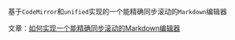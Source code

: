 基于`CodeMirror`和`unified`实现的一个能精确同步滚动的`Markdown`编辑器

文章：[如何实现一个能精确同步滚动的Markdown编辑器](https://juejin.cn/post/7100562751596003342)
